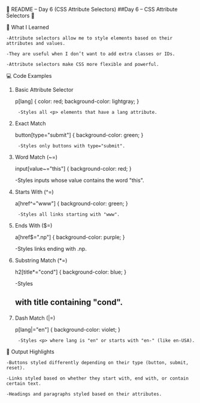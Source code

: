 
📘 README – Day 6 (CSS Attribute Selectors)
    ##Day 6 – CSS Attribute Selectors 🎯

📝 What I Learned

    -Attribute selectors allow me to style elements based on their attributes and values.

    -They are useful when I don’t want to add extra classes or IDs.

    -Attribute selectors make CSS more flexible and powerful.

💻 Code Examples
1. Basic Attribute Selector

    p[lang] {
        color: red;
        background-color: lightgray;
    }

        -Styles all <p> elements that have a lang attribute.

2. Exact Match

    button[type="submit"] {
        background-color: green;
    }

        -Styles only buttons with type="submit".

3. Word Match (~=)

    input[value~="this"] {
        background-color: red;
    }

    -Styles inputs whose value contains the word "this".

4. Starts With (^=)

    a[href^="www"] {
         background-color: green;
    }

        -Styles all links starting with "www".

5. Ends With ($=)

    a[href$=".np"] {
        background-color: purple;
    }

    -Styles links ending with .np.

6. Substring Match (*=)

    h2[title*="cond"] {
         background-color: blue;
    }

    -Styles <h2> with title containing "cond".

7. Dash Match (|=)

    p[lang|="en"] {
         background-color: violet;
    }

        -Styles <p> where lang is "en" or starts with "en-" (like en-USA).

🎯 Output Highlights

    -Buttons styled differently depending on their type (button, submit, reset).

    -Links styled based on whether they start with, end with, or contain certain text.

    -Headings and paragraphs styled based on their attributes.
